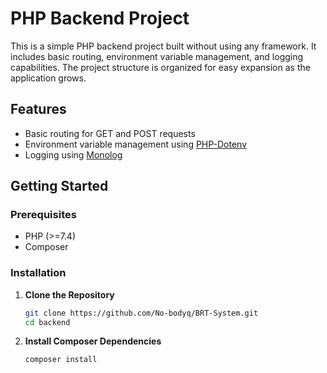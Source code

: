 # PHP Backend Project

This is a simple PHP backend project built without using any framework. It includes basic routing, environment variable management, and logging capabilities. The project structure is organized for easy expansion as the application grows.

## Features

- Basic routing for GET and POST requests
- Environment variable management using [PHP-Dotenv](https://github.com/vlucas/phpdotenv)
- Logging using [Monolog](https://github.com/Seldaek/monolog)

## Getting Started

### Prerequisites

- PHP (>=7.4)
- Composer

### Installation

1. **Clone the Repository**

   ```bash
   git clone https://github.com/No-bodyq/BRT-System.git
   cd backend

   ```

2. **Install Composer Dependencies**

   ```bash
   composer install

   ```
